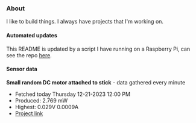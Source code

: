 ### About
I like to build things. I always have projects that I'm working on.

#### Automated updates
This README is updated by a script I have running on a Raspberry Pi, can see the repo [here](https://github.com/jdc-cunningham/raspi-git-repo-updater).

#### Sensor data


**Small random DC motor attached to stick** - data gathered every minute
- Fetched today Thursday 12-21-2023 12:00 PM
- Produced: 2.769 mW
- Highest: 0.029V 0.0009A
- [Project link](https://github.com/jdc-cunningham/turbine-raspi)